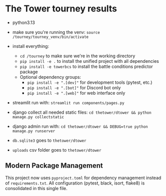 # The Tower tourney results
- python3.13

- make sure you're running the venv: `source /tourney/tourney_venv/bin/activate`

- install everything:
    - `cd /tourney` to make sure we're in the working directory
    - `pip install -e .` to install the unified project with all dependencies
    - `pip install -e towerbcs` to install the battle conditions predictor package
    - Optional dependency groups:
        - `pip install -e ".[dev]"` for development tools (pytest, etc.)
        - `pip install -e ".[bot]"` for Discord bot only
        - `pip install -e ".[web]"` for web interface only

- streamlit run with: `streamlit run components/pages.py`

- django collect all needed static files: `cd thetower/dtower && python manage.py collectstatic`
- django admin run with: `cd thetower/dtower && DEBUG=true python manage.py runserver`

- `db.sqlite3` goes to `thetower/dtower`
- `uploads` csv folder goes to `thetower/dtower`

## Modern Package Management

This project now uses `pyproject.toml` for dependency management instead of `requirements.txt`.
All configuration (pytest, black, isort, flake8) is consolidated in this single file.
